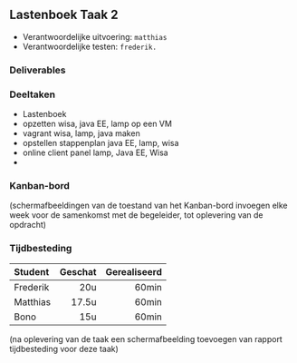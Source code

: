 ## Lastenboek Taak 2

* Verantwoordelijke uitvoering: `matthias`
* Verantwoordelijke testen: `frederik.`

### Deliverables
 





### Deeltaken

* Lastenboek
* opzetten wisa, java EE, lamp op een VM
* vagrant wisa, lamp, java maken
* opstellen stappenplan java EE, lamp, wisa
* online client panel lamp, Java EE, Wisa
* 

### Kanban-bord

(schermafbeeldingen van de toestand van het Kanban-bord invoegen elke week voor de samenkomst met de begeleider, tot oplevering van de opdracht)

### Tijdbesteding

| Student  | Geschat | Gerealiseerd |
| :---     |    ---: |         ---: |
| Frederik |    20u     |       60min       |
| Matthias |    17.5u     |       60min       |
| Bono     |    15u     |       60min       |


(na oplevering van de taak een schermafbeelding toevoegen van rapport tijdbesteding voor deze taak)

